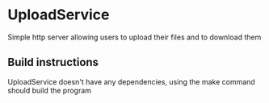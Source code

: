 # UploadService

Simple http server allowing users to upload their files and to download them

## Build instructions

UploadService doesn't have any dependencies, using the make command should build the program
